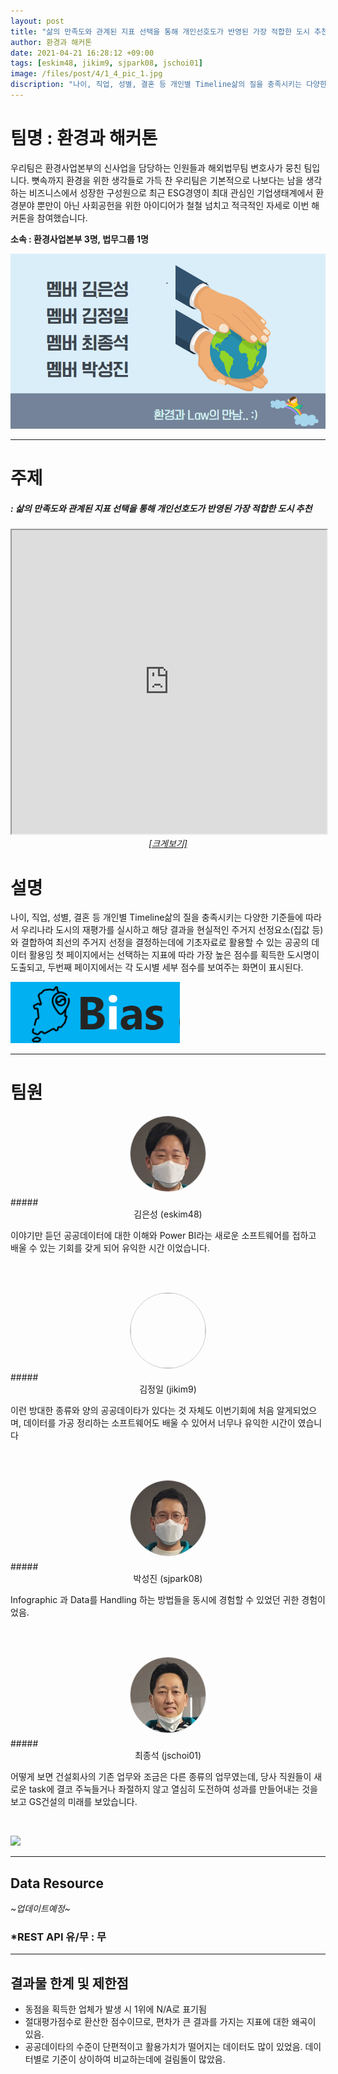 ```yaml
---
layout: post
title: "삶의 만족도와 관계된 지표 선택을 통해 개인선호도가 반영된 가장 적합한 도시 추천"
author: 환경과 해커톤
date: 2021-04-21 16:28:12 +09:00
tags: [eskim48, jikim9, sjpark08, jschoi01]
image: /files/post/4/1_4_pic_1.jpg
discription: "나이, 직업, 성별, 결혼 등 개인별 Timeline삶의 질을 충족시키는 다양한 기준들에 따라서 우리나라 도시의 재평가를 실시하고 해당 결과을 현실적인 주거지 선정요소(집값 등)와 결합하여 최선의 주거지 선정을 결정하는데에 기초자료로 활용할 수 있는 공공의 데이터 활용임. 첫 페이지에서는 선택하는 지표에 따라 가장 높은 점수를 획득한 도시명이 도출되고, 두번째 페이지에서는 각 도시별 세부 점수를 보여주는 화면이 표시된다."
---
```



# 팀명 : 환경과 해커톤

우리팀은 환경사업본부의 신사업을 담당하는 인원들과 해외법무팀 변호사가 뭉친 팀입니다. 뼛속까지 환경을 위한 생각들로 가득 찬 우리팀은 기본적으로 나보다는 남을 생각하는 비즈니스에서 성장한 구성원으로 최근 ESG경영이 최대 관심인 기업생태계에서 환경분야 뿐만이 아닌 사회공헌을 위한 아이디어가 철철 넘치고 적극적인 자세로 이번 해커톤을 참여했습니다.

**소속 : 환경사업본부 3명, 법무그룹 1명**

![](/files/post/4/1_4_2.png)

----------------------------------------------------------------------------------------

# 주제 
##### : 삶의 만족도와 관계된 지표 선택을 통해 개인선호도가 반영된 가장 적합한 도시 추천
<div class="post-powerbi">
	<iframe class="post-powerbi-iframe" width="100%" height="486" src="https://app.powerbi.com/view?r=eyJrIjoiYmNhMDE0ODAtOWU0ZC00MzNjLWIxNTQtMGRjY2ZiZDI5YTUwIiwidCI6IjJiNmNjMDkxLTQzNTgtNDBiNS04MmJmLTdlZGIyMjU0OGU2ZCJ9" frameborder="2" allowFullScreen="true"></iframe>
</div>
<span style="color:blue; font-style:italic;"><a href="https://app.powerbi.com/view?r=eyJrIjoiYmNhMDE0ODAtOWU0ZC00MzNjLWIxNTQtMGRjY2ZiZDI5YTUwIiwidCI6IjJiNmNjMDkxLTQzNTgtNDBiNS04MmJmLTdlZGIyMjU0OGU2ZCJ9" target="_blank"><center>[크게보기]</center></a></span>

# 설명
나이, 직업, 성별, 결혼 등 개인별 Timeline삶의 질을 충족시키는 다양한 기준들에 따라서 우리나라 도시의 재평가를 실시하고 해당 결과을 현실적인 주거지 선정요소(집값 등)와
결합하여 최선의 주거지 선정을 결정하는데에 기초자료로 활용할 수 있는 공공의 데이터 활용임
첫 페이지에서는 선택하는 지표에 따라 가장 높은 점수를 획득한 도시명이 도출되고, 두번째 페이지에서는 각 도시별 세부 점수를 보여주는 화면이 표시된다.

![](/files/post/4/1_image_1.png)

----------------------------------------------------------------------------------------

# 팀원

<center><img src="/files/post/4/1_4_eskim48_f.jpg" style="width:120px; height:120px; border-radius:50%; border: 1px solid #ccc; margin-bottom: 5px;"></center>
##### <center>김은성 (eskim48)</center>

이야기만 듣던 공공데이터에 대한 이해와 Power BI라는 새로운 소프트웨어를 접하고 배울 수 있는 기회를 갖게 되어 유익한 시간 이었습니다.

<br><br>

<center><img src="/files/post/4/1_4_jikim9.jpg" style="width:120px; height:120px; border-radius:50%; border: 1px solid #ccc; margin-bottom: 5px;"></center>
##### <center>김정일 (jikim9)</center>

이런 방대한 종류와 양의 공공데이타가 있다는 것 자체도 이번기회에 처음 알게되었으며, 데이터를 가공 정리하는 소프트웨어도 배울 수 있어서 너무나 유익한 시간이 였습니다

<br><br>

<center><img src="/files/post/4/1_4_sjpark08_f.jpg" style="width:120px; height:120px; border-radius:50%; border: 1px solid #ccc; margin-bottom: 5px;"></center>
##### <center>박성진 (sjpark08)</center>

Infographic 과 Data를 Handling 하는 방법들을 동시에 경험할 수 있었던 귀한 경험이었음.

<br><br>

<center><img src="/files/post/4/1_4_jschoi01_f.jpg" style="width:120px; height:120px; border-radius:50%; border: 1px solid #ccc; margin-bottom: 5px;"></center>
##### <center>최종석 (jschoi01)</center>

어떻게 보면 건설회사의 기존 업무와 조금은 다른 종류의 업무였는데, 당사 직원들이 새로운 task에 결코 주눅들거나 좌절하지 않고 열심히 도전하여 성과를 만들어내는 것을 보고 GS건설의 미래를 보았습니다.

<br>

![](/files/post/4/1_4_pic_2.jpg)

----------------------------------------------------------------------------------------

## Data Resource

*~업데이트예정~*

### *REST API 유/무 : 무

----------------------------------------------------------------------------------------


## 결과물 한계 및 제한점

- 동점을 획득한 업체가 발생 시 1위에 N/A로 표기됨
- 절대평가점수로 환산한 점수이므로, 편차가 큰 결과를 가지는 지표에 대한 왜곡이 있음.
- 공공데이타의 수준이 단편적이고 활용가치가 떨어지는 데이터도 많이 있었음. 데이터별로  기준이 상이하여 비교하는데에 걸림돌이 많았음.
